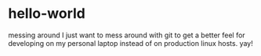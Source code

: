 # hello-world
messing around
I just want to mess around with git to get a better feel for developing on my personal laptop instead of on production linux hosts. yay!
